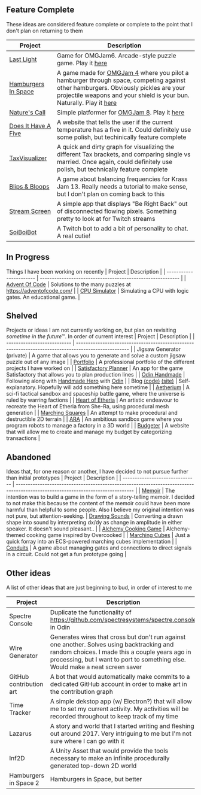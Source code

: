 ## Feature Complete
These ideas are considered feature complete or complete to the point that I don't plan on returning to them

| Project                       | Description
| ----------------------------- | --------------------------------------------------------------------------------------------------- |
| [Last Light](light)           | Game for OMGJam6. Arcade-style puzzle game. Play it [here](https://spencasaurusrex.itch.io/last-light)
| [Hamburgers In Space](burger) | A game made for [OMGJam 4](omg4) where you pilot a hamburger through space, competing against other hamburgers. Obviously pickles are your projectile weapons and your shield is your bun. Naturally. Play it [here](https://spencasaurusrex.itch.io/hamburgers-in-space)
| [Nature's Call](nature)       | Simple platformer for [OMGJam 8](omg8). Play it [here](https://spencasaurusrex.itch.io/natures-call)
| [Does It Have A Five](five)   | A website that tells the user if the current temperature has a five in it. Could definitely use some polish, but techinically feature complete
| [TaxVisualizer](tax)          | A quick and dirty graph for visualizing the different Tax brackets, and comparing single vs married. Once again, could definitely use polish, but technically feature complete
| [Blips & Bloops](kj13)        | A game about balancing frequencies for Krass Jam 13. Really needs a tutorial to make sense, but I don't plan on coming back to this
| [Stream Screen](stream)       | A simple app that displays "Be Right Back" out of disconnected flowing pixels. Something pretty to look at for Twitch streams
| [SoiBoiBot](soi)              | A Twitch bot to add a bit of personality to chat. A real cutie!


[light]: https://github.com/SpencasaurusRex/LastLight
[five]: https://github.com/SpencasaurusRex/DoesItHaveAFive
[burger]: https://github.com/SpencasaurusRex/HamburgersInSpace
[tax]: https://github.com/SpencasaurusRex/TaxVisualizer
[nature]: https://github.com/SpencasaurusRex/OMGJam8
[omg4]: https://itch.io/jam/omgjam4
[omg8]: https://itch.io/jam/omgjam8
[kj13]: https://github.com/SpencasaurusRex/KrassJam13
[stream]: https://github.com/SpencasaurusRex/StreamScreen
[soi]: https://github.com/SpencasaurusRex/SoiBoiBot

## In Progress
Things I have been working on recently
| Project                 | Description                                                |
| ----------------------- | ---------------------------------------------------------- |
| [Advent Of Code][aoc]   | Solutions to the many puzzles at https://adventofcode.com/ |
| [CPU Simulator][cpu]    | Simulating a CPU with logic gates. An educational game.    |

[aoc]: https://github.com/SpencasaurusRex/AdventOfCode/
[cpu]: https://github.com/SpencasaurusRex/CPU-Simulator/


## Shelved
Projects or ideas I am not currently working on, but plan on revisiting *sometime in the future*™. In order of current interest
| Project                     | Description                                                                                          |
| --------------------------- | ---------------------------------------------------------------------------------------------------- |
| Jigsaw Generator (private)  | A game that allows you to generate and solve a custom jigsaw puzzle out of any image                 |
| [Portfolio][portfolio]     | A professional portfolio of the different projects I have worked on                                   |
| [Satisfactory Planner][sat] | An app for the game Satisfactory that allows you to plan production lines                            |
| [Odin Handmade][odin]       | Following along with [Handmade Hero](hero) with [Odin](https://odin-lang.org/)                       |
| Blog [(code)][blog] [(site)][site]    | Self-explanatory. Hopefully will add something here sometime                               |
| [Aetherium][aet]            | A sci-fi tactical sandbox and spaceship battle game, where the universe is ruled by warring factions |
| [Heart of Etheria][heart]   | An artistic endeavour to recreate the Heart of Etheria from She-Ra, using procedural mesh generation |
| [Marching Squares][squares] | An attempt to make procedural and destructible 2D terrain                                            |
| [ARA][ara]                  | An ambitious sandbox game where you program robots to manage a factory in a 3D world                 |
| [Budgeter][budget]          | A website that will allow me to create and manage my budget by categorizing transactions             |

[heart]: https://github.com/SpencasaurusRex/HeartOfEtheria
[sat]: https://github.com/SpencasaurusRex/SatisfactoryPlanner
[jig]: https://github.com/SpencasaurusRex/JigsawGenerator
[portfolio]: https://github.com/SpencasaurusRex/Portfolio
[aet]: https://github.com/SpencasaurusRex/AetheriumPrototype1
[hero]: https://handmadehero.org/
[odin]: https://github.com/SpencasaurusRex/OdinHandmade
[squares]: https://github.com/SpencasaurusRex/MarchingSquaresTerrain
[ara]: https://github.com/SpencasaurusRex/ARA
[blog]: https://github.com/SpencasaurusRex/indigo
[site]: https://spencasaurusrex.github.io/
[budget]: https://github.com/SpencasaurusRex/Budgeter

## Abandoned
Ideas that, for one reason or another, I have decided to not pursue further than initial prototypes
| Project                         | Description                                                                                                                     |
| ------------------------------- | ------------------------------------------------------------------------------------------------------------------------------- |
| [Memoir][mem]                   | The intention was to build a game in the form of a story-telling memoir. I decided to not make this because the content of the memoir could have been more harmful than helpful to some people. Also I believe my original intention was not pure, but attention-seeking.
| [Drawing Sounds][sound]         | Converting a drawn shape into sound by interpreting dx/dy as change in amplitude in either speaker. It doesn't sound pleasant.. |
| [Alchemy Cooking Game][alchemy] | Alchemy-themed cooking game inspired by Overcooked                                                                              |
| [Marching Cubes][cubes]         | Just a quick forray into an ECS-powered marching cubes implementation                                                           |
| [Conduits][conduit]             | A game about managing gates and connections to direct signals in a circuit. Could not get a fun prototype going                 |

[mem]: https://github.com/SpencasaurusRex/Memoir
[sound]:https://github.com/SpencasaurusRex/DrawingSounds
[alchemy]: https://github.com/SpencasaurusRex/AlchemyJam
[cubes]: https://github.com/SpencasaurusRex/MarchingCubes
[conduit]: https://github.com/SpencasaurusRex/Conduits


## Other ideas
A list of other ideas that are just beginning to bud, in order of interest to me

| Project | Description |
| -----   | ----- |
Spectre Console | Duplicate the functionality of https://github.com/spectresystems/spectre.console in Odin
Wire Generator | Generates wires that cross but don't run against one another. Solves using backtracking and random choices. I made this a couple years ago in processing, but I want to port to something else. Would make a neat screen saver
GitHub contribution art | A bot that would automatically make commits to a dedicated GitHub account in order to make art in the contribution graph
Time Tracker | A simple dekstop app (w/ Electron?) that will allow me to set my current activity. My activities will be recorded throughout to keep track of my time
Lazarus | A story and world that I started writing and fleshing out around 2017. Very intriguing to me but I'm not sure where I can go with it
Inf2D | A Unity Asset that would provide the tools necessary to make an infinite procedurally generated top-down 2D world
Hamburgers in Space 2 | Hamburgers in Space, but better
